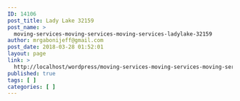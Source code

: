 ```yaml
---
ID: 14106
post_title: Lady Lake 32159
post_name: >
  moving-services-moving-services-moving-services-ladylake-32159
author: mrgabonijeff@gmail.com
post_date: 2018-03-28 01:52:01
layout: page
link: >
  http://localhost/wordpress/moving-services-moving-services-moving-services-ladylake-32159/
published: true
tags: [ ]
categories: [ ]
---
```

